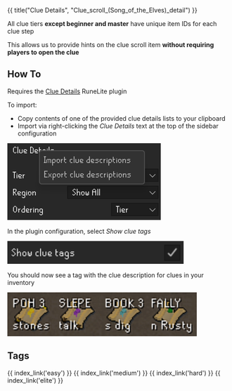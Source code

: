 {{ title("Clue Details", "Clue_scroll_(Song_of_the_Elves)_detail") }}

All clue tiers **except beginner and master** have unique item IDs for each clue step

This allows us to provide hints on the clue scroll item **without requiring players to open the clue**

## How To

Requires the [Clue Details](https://runelite.net/plugin-hub/show/clue-details) RuneLite plugin

To import:

- Copy contents of one of the provided clue details lists to your clipboard
- Import via right-clicking the *Clue Details* text at the top of the sidebar configuration

![Item Tag Config](images/config.png)

In the plugin configuration, select *Show clue tags*

![Item Tag Config](images/config_show.png)

You should now see a tag with the clue description for clues in your inventory

![Item Tag Example](images/example.png)

## Tags

<div style="width: 100%; padding-bottom:50px;display: flex;flex-direction: row;flex-wrap: wrap;float: left;">
    {{ index_link('easy') }}
    {{ index_link('medium') }}
    {{ index_link('hard') }}
    {{ index_link('elite') }}
</div>